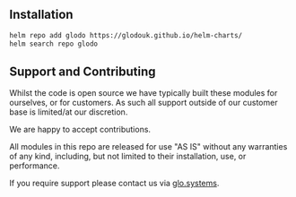 ## Installation

```bash
helm repo add glodo https://glodouk.github.io/helm-charts/
helm search repo glodo
```

## Support and Contributing

Whilst the code is open source we have typically built these modules for ourselves, or for customers. As such all support outside of our customer base is limited/at our discretion.

We are happy to accept contributions.

All modules in this repo are released for use "AS IS" without any warranties of any kind, including, but not limited to their installation, use, or performance.

If you require support please contact us via [glo.systems](https://www.glo.systems/).
